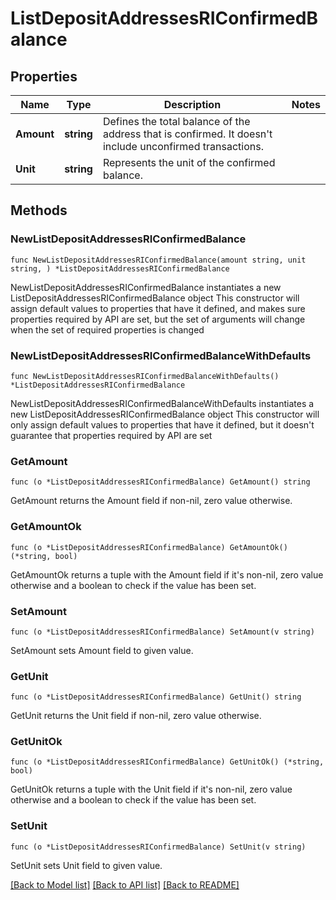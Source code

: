 # ListDepositAddressesRIConfirmedBalance

## Properties

Name | Type | Description | Notes
------------ | ------------- | ------------- | -------------
**Amount** | **string** | Defines the total balance of the address that is confirmed. It doesn&#39;t include unconfirmed transactions. | 
**Unit** | **string** | Represents the unit of the confirmed balance. | 

## Methods

### NewListDepositAddressesRIConfirmedBalance

`func NewListDepositAddressesRIConfirmedBalance(amount string, unit string, ) *ListDepositAddressesRIConfirmedBalance`

NewListDepositAddressesRIConfirmedBalance instantiates a new ListDepositAddressesRIConfirmedBalance object
This constructor will assign default values to properties that have it defined,
and makes sure properties required by API are set, but the set of arguments
will change when the set of required properties is changed

### NewListDepositAddressesRIConfirmedBalanceWithDefaults

`func NewListDepositAddressesRIConfirmedBalanceWithDefaults() *ListDepositAddressesRIConfirmedBalance`

NewListDepositAddressesRIConfirmedBalanceWithDefaults instantiates a new ListDepositAddressesRIConfirmedBalance object
This constructor will only assign default values to properties that have it defined,
but it doesn't guarantee that properties required by API are set

### GetAmount

`func (o *ListDepositAddressesRIConfirmedBalance) GetAmount() string`

GetAmount returns the Amount field if non-nil, zero value otherwise.

### GetAmountOk

`func (o *ListDepositAddressesRIConfirmedBalance) GetAmountOk() (*string, bool)`

GetAmountOk returns a tuple with the Amount field if it's non-nil, zero value otherwise
and a boolean to check if the value has been set.

### SetAmount

`func (o *ListDepositAddressesRIConfirmedBalance) SetAmount(v string)`

SetAmount sets Amount field to given value.


### GetUnit

`func (o *ListDepositAddressesRIConfirmedBalance) GetUnit() string`

GetUnit returns the Unit field if non-nil, zero value otherwise.

### GetUnitOk

`func (o *ListDepositAddressesRIConfirmedBalance) GetUnitOk() (*string, bool)`

GetUnitOk returns a tuple with the Unit field if it's non-nil, zero value otherwise
and a boolean to check if the value has been set.

### SetUnit

`func (o *ListDepositAddressesRIConfirmedBalance) SetUnit(v string)`

SetUnit sets Unit field to given value.



[[Back to Model list]](../README.md#documentation-for-models) [[Back to API list]](../README.md#documentation-for-api-endpoints) [[Back to README]](../README.md)


